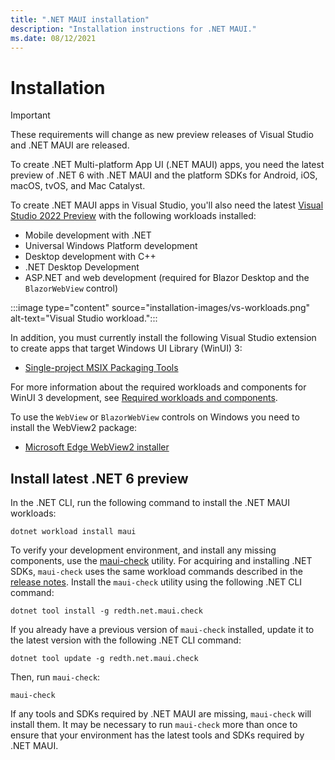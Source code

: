 ```yaml
---
title: ".NET MAUI installation"
description: "Installation instructions for .NET MAUI."
ms.date: 08/12/2021
---
```


# Installation

> [!IMPORTANT]
> These requirements will change as new preview releases of Visual Studio and .NET MAUI are released.

To create .NET Multi-platform App UI (.NET MAUI) apps, you need the latest preview of .NET 6 with .NET MAUI and the platform SDKs for Android, iOS, macOS, tvOS, and Mac Catalyst.

To create .NET MAUI apps in Visual Studio, you'll also need the latest [Visual Studio 2022 Preview](https://visualstudio.microsoft.com/vs/preview/vs2022/) with the following workloads installed:

- Mobile development with .NET
- Universal Windows Platform development
- Desktop development with C++
- .NET Desktop Development
- ASP.NET and web development (required for Blazor Desktop and the `BlazorWebView` control)

:::image type="content" source="installation-images/vs-workloads.png" alt-text="Visual Studio workload.":::

In addition, you must currently install the following Visual Studio extension to create apps that target Windows UI Library (WinUI) 3:

- [Single-project MSIX Packaging Tools](https://marketplace.visualstudio.com/items?itemName=ProjectReunion.MicrosoftSingleProjectMSIXPackagingToolsDev17)

For more information about the required workloads and components for WinUI 3 development, see [Required workloads and components](/windows/apps/project-reunion/set-up-your-development-environment#required-workloads-and-components).

To use the `WebView` or `BlazorWebView` controls on Windows you need to install the WebView2 package:

- [Microsoft Edge WebView2 installer](https://developer.microsoft.com/microsoft-edge/webview2/)

## Install latest .NET 6 preview

In the .NET CLI, run the following command to install the .NET MAUI workloads:

```dotnetcli
dotnet workload install maui
```

To verify your development environment, and install any missing components, use the [maui-check](https://github.com/Redth/dotnet-maui-check) utility. For acquiring and installing .NET SDKs, `maui-check` uses the same workload commands described in the [release notes](https://github.com/dotnet/core/blob/main/release-notes/6.0/install-maui.md). Install the `maui-check` utility using the following .NET CLI command:

```dotnetcli
dotnet tool install -g redth.net.maui.check
```

If you already have a previous version of `maui-check` installed, update it to the latest version with the following .NET CLI command:

```dotnetcli
dotnet tool update -g redth.net.maui.check
```

Then, run `maui-check`:

```dotnetcli
maui-check
```

If any tools and SDKs required by .NET MAUI are missing, `maui-check` will install them. It may be necessary to run `maui-check` more than once to ensure that your environment has the latest tools and SDKs required by .NET MAUI.
